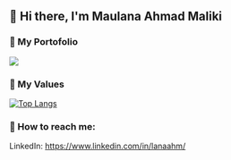 ## 👋 Hi there, I'm Maulana Ahmad Maliki

### 🎨 My Portofolio
[<img src ="https://img.shields.io/badge/portfolio-web-%23.svg?&style=for-the-badge&logo=&logoColor=white%22">](https://lanaahm.github.io/)

### 🌱 My Values
[![Top Langs](https://github-readme-stats.vercel.app/api/top-langs/?username=lanaahm&layout=compact)](https://github.com/lanaahm/README.md)

### 📮 How to reach me:
LinkedIn: https://www.linkedin.com/in/lanaahm/
